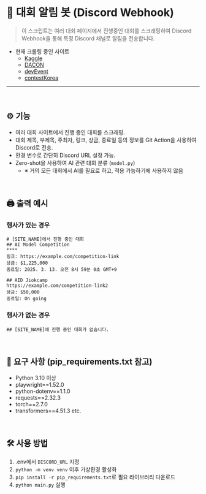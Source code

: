 # 👾 대회 알림 봇 (Discord Webhook)

> 이 스크립트는 여러 대회 페이지에서 진행중인 대회를 스크래핑하여 Discord Webhook을 통해 특정 Discord 채널로 알림을 전송합니다.

- 현재 크롤링 중인 사이트
  - [Kaggle](https://www.kaggle.com/competitions?listOption=active&sortOption=newest)
  - [DACON](https://dacon.io/competitions)
  - [devEvent](https://dev-event.vercel.app/search?type=%EB%8C%80%ED%9A%8C)
  - [contestKorea](https://www.contestkorea.com/sub/list.php?int_gbn=1&Txt_bcode=030510001)

---

<br>

## ⚙️ 기능

- 여러 대회 사이트에서 진행 중인 대회를 스크래핑.
- 대회 제목, 부제목, 주최자, 링크, 상금, 종료일 등의 정보를 Git Action을 사용하여 Discord로 전송.
- 환경 변수로 간단히 Discord URL 설정 가능.
- Zero-shot을 사용하여 AI 관련 대회 분류 (`model.py`)
  - ※ 거의 모든 대회에서 AI를 필요로 하고, 적용 가능하기에 사용하지 않음

<br>

## 🖨️ 출력 예시

### 행사가 있는 경우

```
# [SITE_NAME]에서 진행 중인 대회
## AI Model Competition
****
링크: https://example.com/competition-link
상금: $1,225,000
종료일: 2025. 3. 13. 오전 8시 59분 0초 GMT+9

## AID Jiokcamp
https://example.com/competition-link2
상금: $50,000
종료일: On going
```

### 행사가 없는 경우

```
## [SITE_NAME]에 진행 중인 대회가 없습니다.
```

<br>

## 🎯 요구 사항 (pip_requirements.txt 참고)

- Python 3.10 이상
- playwright==1.52.0
- python-dotenv==1.1.0
- requests==2.32.3
- torch==2.7.0
- transformers==4.51.3 etc.

<br>

## 🛠️ 사용 방법

1. .env에서 `DISCORD_URL` 지정
2. `python -m venv venv` 이후 가상환경 활성화
3. `pip install -r pip_requirements.txt`로 필요 라이브러리 다운로드
4. `python main.py` 실행
